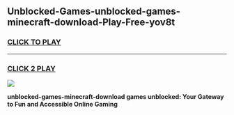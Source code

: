 
## Unblocked-Games-unblocked-games-minecraft-download-Play-Free-yov8t
<h3>
<a href="https://premium76.site?title=unblocked-games-minecraft-download&ref=22A">CLICK TO PLAY</a></h3>
<hr>

<h3>
<a href="https://premium76.site?title=unblocked-games-minecraft-download&ref=22A">CLICK 2 PLAY</a>
  
</h3>

<a href="https://premium76.site?title=unblocked-games-minecraft-download&ref=22A"><img src="https://clearcache.store/games.png"></a>


**unblocked-games-minecraft-download games unblocked: Your Gateway to Fun and Accessible Online Gaming**
